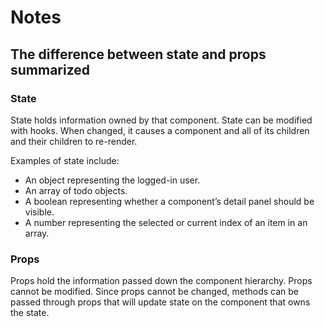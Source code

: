 # Notes

## The difference between state and props summarized

### State

State holds information owned by that component.
State can be modified with hooks.
When changed, it causes a component and all of its children and their children to re-render.

Examples of state include:

- An object representing the logged-in user.
- An array of todo objects.
- A boolean representing whether a component’s detail panel should be visible.
- A number representing the selected or current index of an item in an array.

### Props

Props hold the information passed down the component hierarchy.
Props cannot be modified.
Since props cannot be changed, methods can be passed through props that will update state on the component that owns the state.

